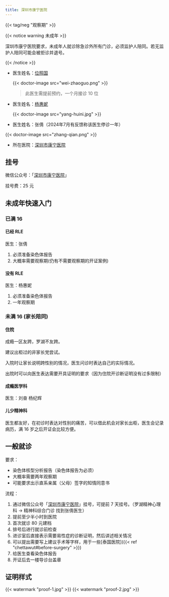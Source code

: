 ```yaml
---
title: 深圳市康宁医院
---
```


{{< tag/neg "观察期" >}}

<p />

{{< notice warning 未成年 >}}

深圳市康宁医院要求，未成年人就诊除急诊外所有门诊，必须监护人陪同。若无监护人陪同可能会被拒诊并退号。

{{< /notice >}}

</p>

- 医生姓名：[位照国](https://www.haodf.com/doctor/697566086.html)

    {{< doctor-image src="wei-zhaoguo.png" >}}

    > 此医生需提前预约，一个月接诊 10 位

- 医生姓名：[杨惠妮](https://www.haodf.com/doctor/6964354469.html)

    {{< doctor-image src="yang-huini.jpg" >}}

- 医生姓名：张倩（2024年7月有反馈称该医生停诊一年）

{{< doctor-image src="zhang-qian.png" >}}

</p>

- 所在医院：[深圳市康宁医院](https://amap.com/place/B02F37VEIG)

## 挂号

微信公众号：「[深圳市康宁医院](weixin://SZ-KNYY)」

挂号费：25 元

## 未成年快速入门

### 已满 16

#### 已经 RLE

医生：张倩

1. 必须准备染色体报告
1. 大概率需要观察期(仍有不需要观察期的开证案例)

#### 没有 RLE

医生：杨惠妮

1. 必须准备染色体报告
1. 一年观察期

### 未满 16 (家长陪同)

#### 住院

成瘾一区友跨，罗湖不友跨。

建议出柜过的非家长党尝试。

入院时让家长说明跨性别的情况，医生问诊时表达自己的实际情况。

出院时可以向医生表达需要开具证明的要求（因为住院开诊断证明没有过多限制）

#### 成瘾医学科

医生：刘奋 杨纪辉

#### 儿少精神科

医生都友好，在初诊时表达对性别的痛苦，可以借此机会对家长出柜，医生会记录病历，满 16 岁之后开证会比较方便。

## 一般就诊

要求：

- 染色体核型分析报告（染色体报告为必须）
- 大概率需要两年观察期
- 可能要求出示直系亲属（父母）签字的知情同意书

流程：

1. 通过微信公众号「[深圳市康宁医院](weixin://SZ-KNYY)」挂号，可提前 7 天挂号。（罗湖精神心理科 -> 精神科综合门诊 找到张倩医生）
1. 提前至少半小时到医院
1. 首次就诊 80 元建档
1. 排号后进行就诊前检查
1. 进诊室后直接表示需要易性症的诊断证明，然后讲述相关情况
1. 可以提出需要写上建议手术等字样，用于一些[泰国医院]({{< ref "chettawut#before-surgery" >}})
1. 给医生查看染色体报告
1. 开证后去一楼导诊台盖章

## 证明样式

{{< watermark "proof-1.jpg" >}}
{{< watermark "proof-2.jpg" >}}
